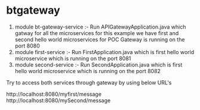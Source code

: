 # btgateway

1) module bt-gateway-service :- Run APIGatewayApplication.java which gatway for all the microservices for this example we have first and second hello world microservices for POC
   Gateway is running on the port 8080
2) module first-service :- Run FirstApplication.java which is first hello world microservice which is running on the port 8081
3) module second-service :- Run SecondApplication.java which is first hello world microservice which is running on the port 8082

Try to access both services through gateway by using below URL's 

http://localhost:8080/myfirst/message
http://localhost:8080/mySecond/message

